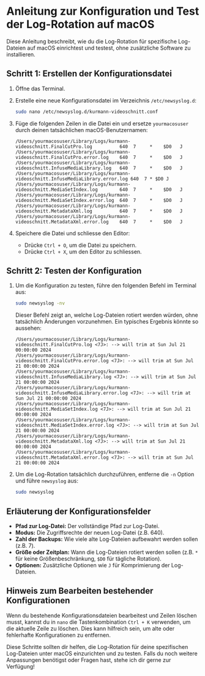 # Anleitung zur Konfiguration und Test der Log-Rotation auf macOS

Diese Anleitung beschreibt, wie du die Log-Rotation für spezifische Log-Dateien auf macOS einrichtest und testest, ohne zusätzliche Software zu installieren.

## Schritt 1: Erstellen der Konfigurationsdatei

1. Öffne das Terminal.
2. Erstelle eine neue Konfigurationsdatei im Verzeichnis `/etc/newsyslog.d`:
   ```sh
   sudo nano /etc/newsyslog.d/kurmann-videoschnitt.conf
   ```

3. Füge die folgenden Zeilen in die Datei ein und ersetze `yourmacosuser` durch deinen tatsächlichen macOS-Benutzernamen:
   ```plaintext
   /Users/yourmacosuser/Library/Logs/kurmann-videoschnitt.FinalCutPro.log          640  7     *    $D0   J
   /Users/yourmacosuser/Library/Logs/kurmann-videoschnitt.FinalCutPro.error.log    640  7     *    $D0   J
   /Users/yourmacosuser/Library/Logs/kurmann-videoschnitt.InfuseMediaLibrary.log   640  7     *    $D0   J
   /Users/yourmacosuser/Library/Logs/kurmann-videoschnitt.InfuseMediaLibrary.error.log 640  7 * $D0 J
   /Users/yourmacosuser/Library/Logs/kurmann-videoschnitt.MediaSetIndex.log        640  7     *    $D0   J
   /Users/yourmacosuser/Library/Logs/kurmann-videoschnitt.MediaSetIndex.error.log  640  7     *    $D0   J
   /Users/yourmacosuser/Library/Logs/kurmann-videoschnitt.MetadataXml.log          640  7     *    $D0   J
   /Users/yourmacosuser/Library/Logs/kurmann-videoschnitt.MetadataXml.error.log    640  7     *    $D0   J
   ```

4. Speichere die Datei und schliesse den Editor:
   - Drücke `Ctrl + O`, um die Datei zu speichern.
   - Drücke `Ctrl + X`, um den Editor zu schliessen.

## Schritt 2: Testen der Konfiguration

1. Um die Konfiguration zu testen, führe den folgenden Befehl im Terminal aus:
   ```sh
   sudo newsyslog -nv
   ```

   Dieser Befehl zeigt an, welche Log-Dateien rotiert werden würden, ohne tatsächlich Änderungen vorzunehmen. Ein typisches Ergebnis könnte so aussehen:
   ```plaintext
   /Users/yourmacosuser/Library/Logs/kurmann-videoschnitt.FinalCutPro.log <7J>: --> will trim at Sun Jul 21 00:00:00 2024
   /Users/yourmacosuser/Library/Logs/kurmann-videoschnitt.FinalCutPro.error.log <7J>: --> will trim at Sun Jul 21 00:00:00 2024
   /Users/yourmacosuser/Library/Logs/kurmann-videoschnitt.InfuseMediaLibrary.log <7J>: --> will trim at Sun Jul 21 00:00:00 2024
   /Users/yourmacosuser/Library/Logs/kurmann-videoschnitt.InfuseMediaLibrary.error.log <7J>: --> will trim at Sun Jul 21 00:00:00 2024
   /Users/yourmacosuser/Library/Logs/kurmann-videoschnitt.MediaSetIndex.log <7J>: --> will trim at Sun Jul 21 00:00:00 2024
   /Users/yourmacosuser/Library/Logs/kurmann-videoschnitt.MediaSetIndex.error.log <7J>: --> will trim at Sun Jul 21 00:00:00 2024
   /Users/yourmacosuser/Library/Logs/kurmann-videoschnitt.MetadataXml.log <7J>: --> will trim at Sun Jul 21 00:00:00 2024
   /Users/yourmacosuser/Library/Logs/kurmann-videoschnitt.MetadataXml.error.log <7J>: --> will trim at Sun Jul 21 00:00:00 2024
   ```

2. Um die Log-Rotation tatsächlich durchzuführen, entferne die `-n` Option und führe `newsyslog` aus:
   ```sh
   sudo newsyslog
   ```

## Erläuterung der Konfigurationsfelder

- **Pfad zur Log-Datei:** Der vollständige Pfad zur Log-Datei.
- **Modus:** Die Zugriffsrechte der neuen Log-Datei (z.B. 640).
- **Zahl der Backups:** Wie viele alte Log-Dateien aufbewahrt werden sollen (z.B. 7).
- **Größe oder Zeitplan:** Wann die Log-Dateien rotiert werden sollen (z.B. `*` für keine Größenbeschränkung, `$D0` für tägliche Rotation).
- **Optionen:** Zusätzliche Optionen wie `J` für Komprimierung der Log-Dateien.

## Hinweis zum Bearbeiten bestehender Konfigurationen

Wenn du bestehende Konfigurationsdateien bearbeitest und Zeilen löschen musst, kannst du in `nano` die Tastenkombination `Ctrl + K` verwenden, um die aktuelle Zeile zu löschen. Dies kann hilfreich sein, um alte oder fehlerhafte Konfigurationen zu entfernen.

Diese Schritte sollten dir helfen, die Log-Rotation für deine spezifischen Log-Dateien unter macOS einzurichten und zu testen. Falls du noch weitere Anpassungen benötigst oder Fragen hast, stehe ich dir gerne zur Verfügung!

